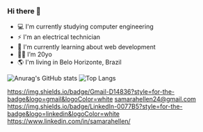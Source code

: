 ### Hi there 👋

- 💻 I'm currently studying computer engineering
- ⚡ I'm an electrical technician
- 📘 I'm currently learning about web development
- 👩🏻 I’m 20yo
- 🌎 I'm living in Belo Horizonte, Brazil



![Anurag's GitHub stats](https://github-readme-stats.vercel.app/api?username=samarahellen&hide=contribs,prs&theme=radical)
![Top Langs](https://github-readme-stats.vercel.app/api/top-langs/?username=samarahellen&hide_progress=true&theme=radical)


https://img.shields.io/badge/Gmail-D14836?style=for-the-badge&logo=gmail&logoColor=white samarahellen24@gmail.com
https://img.shields.io/badge/LinkedIn-0077B5?style=for-the-badge&logo=linkedin&logoColor=white https://www.linkedin.com/in/samarahellen/
